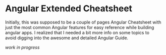 # Angular Extended Cheatsheet

Initially, this was supposed to be a couple of pages Angular Cheatsheet with just the most common Angular features for easy reference while building angular apps. I realized that I needed a bit more info on some topics to avoid digging into the awesome and detailed Angular Guide. 

_work in progress_
